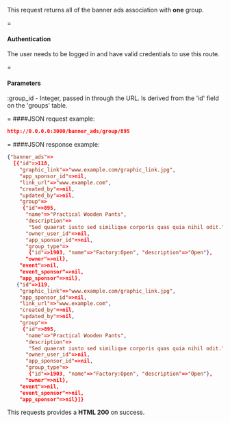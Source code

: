 <!-- --- title: GET /banner_ads/group/:group_id -->

This request returns all of the banner ads association with **one** group.

=
#### Authentication

The user needs to be logged in and have valid credentials to use this route.

=
#### Parameters

:group_id - Integer, passed in through the URL. Is derived from the 'id' field on the 'groups' table.

=
####JSON request example:
```json
http://0.0.0.0:3000/banner_ads/group/895
```

=
####JSON response example:

```json
{"banner_ads"=>
  [{"id"=>118,
    "graphic_link"=>"www.example.com/graphic_link.jpg",
    "app_sponsor_id"=>nil,
    "link_url"=>"www.example.com",
    "created_by"=>nil,
    "updated_by"=>nil,
    "group"=>
     {"id"=>895,
      "name"=>"Practical Wooden Pants",
      "description"=>
       "Sed quaerat iusto sed similique corporis quas quia nihil odit.",
      "owner_user_id"=>nil,
      "app_sponsor_id"=>nil,
      "group_type"=>
       {"id"=>1903, "name"=>"Factory:Open", "description"=>"Open"},
      "owner"=>nil},
    "event"=>nil,
    "event_sponsor"=>nil,
    "app_sponsor"=>nil},
   {"id"=>119,
    "graphic_link"=>"www.example.com/graphic_link.jpg",
    "app_sponsor_id"=>nil,
    "link_url"=>"www.example.com",
    "created_by"=>nil,
    "updated_by"=>nil,
    "group"=>
     {"id"=>895,
      "name"=>"Practical Wooden Pants",
      "description"=>
       "Sed quaerat iusto sed similique corporis quas quia nihil odit.",
      "owner_user_id"=>nil,
      "app_sponsor_id"=>nil,
      "group_type"=>
       {"id"=>1903, "name"=>"Factory:Open", "description"=>"Open"},
      "owner"=>nil},
    "event"=>nil,
    "event_sponsor"=>nil,
    "app_sponsor"=>nil}]}
```

This requests provides a <strong>HTML 200</strong> on success.